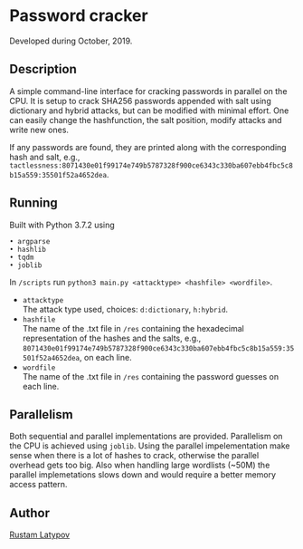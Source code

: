 # Password cracker 

Developed during October, 2019.

## Description

A simple command-line interface for cracking passwords in parallel on the CPU. It is setup to crack SHA256  passwords appended with salt using dictionary and hybrid attacks, but can be modified with minimal effort. One can easily change the hashfunction, the salt position, modify attacks and write new ones.

If any passwords are found, they are printed along with the corresponding hash and salt, e.g., `tactlessness:8071430e01f99174e749b5787328f900ce6343c330ba607ebb4fbc5c8b15a559:35501f52a4652dea`.


## Running

Built with Python 3.7.2 using

```
• argparse
• hashlib
• tqdm
• joblib
```

In `/scripts` run `python3 main.py <attacktype> <hashfile> <wordfile>`. <br/>

- `attacktype` <br/>
The attack type used, choices: `d:dictionary`, `h:hybrid`.
- `hashfile` <br/>
The name of the .txt file in `/res` containing the hexadecimal representation of the hashes and the salts, e.g.,  `8071430e01f99174e749b5787328f900ce6343c330ba607ebb4fbc5c8b15a559:35501f52a4652dea`, on each line.
- `wordfile` <br/>
The name of the .txt file in `/res` containing the password guesses on each line. 


## Parallelism
Both sequential and parallel implementations are provided. Parallelism on the CPU is achieved using `joblib`. Using the parallel impelementation make sense when there is a lot of hashes to crack, otherwise the parallel overhead gets too big. Also when handling large wordlists (~50M) the parallel implemetations slows down and would require a better memory access pattern.  


## Author

[Rustam Latypov](mailto:rustam.latypov@aalto.fi)
